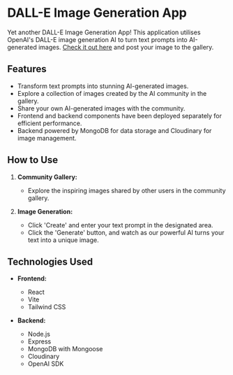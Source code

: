 # DALL-E Image Generation App

Yet another DALL-E Image Generation App! This application utilises OpenAI's DALL-E image generation AI to turn text prompts into AI-generated images. [Check it out here](http://dall-e-app-rho.vercel.app) and post your image to the gallery.

## Features

- Transform text prompts into stunning AI-generated images.
- Explore a collection of images created by the AI community in the gallery.
- Share your own AI-generated images with the community.
- Frontend and backend components have been deployed separately for efficient performance.
- Backend powered by MongoDB for data storage and Cloudinary for image management.

## How to Use

1. **Community Gallery:**
   - Explore the inspiring images shared by other users in the community gallery.

2. **Image Generation:**
   - Click 'Create' and enter your text prompt in the designated area.
   - Click the 'Generate' button, and watch as our powerful AI turns your text into a unique image.

## Technologies Used

- **Frontend:**
  - React
  - Vite
  - Tailwind CSS

- **Backend:**
  - Node.js
  - Express
  - MongoDB with Mongoose
  - Cloudinary
  - OpenAI SDK
